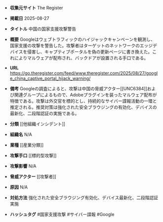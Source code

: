 - **収集元サイト**
The Register

- **掲載日**
2025-08-27

- **タイトル**
中国の国家支援攻撃警告

- **概要**
Googleはウェブトラフィックのハイジャックキャンペーンを観測し、国家支援の攻撃を警告した。攻撃者はターゲットのネットワークのエッジデバイスを侵害し、キャプティブポータルを偽の更新ページに書き換えた。これによりマルウェアが配布され、バックドアが設置される手口である。

- **URL**
https://go.theregister.com/feed/www.theregister.com/2025/08/27/google_china_captive_portal_hijack_warning/

- **備考**
Googleの調査によると、攻撃は中国の脅威アクター[[UNC6384]]および関連グループによるもので、Adobeプラグインを装ったマルウェア配布が特徴である。攻撃は外交官を標的とし、持続的なサイバー諜報活動の一環と推定される。推奨対策は強化された安全ブラウジングの有効化、デバイスの最新化、二段階認証の実施である。

- **分類**
[[他組織インシデント]]

- **組織名**
N/A

- **業種**
[[産業分類]]

- **攻撃手口**
[[標的型攻撃]]

- **攻撃影響**
N/A

- **脅威アクター**
[[攻撃者]]

- **原因**
N/A

- **対処方法**
強化された安全ブラウジング有効化、デバイス最新化、二段階認証実施

- **ハッシュタグ**
#国家支援攻撃 #サイバー諜報 #Google
